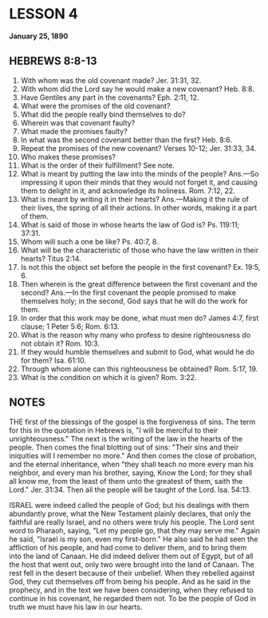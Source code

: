 # LESSON 4
**January 25, 1890**

## HEBREWS 8:8-13

1. With whom was the old covenant made? Jer. 31:31, 32.
2. With whom did the Lord say he would make a new covenant? Heb. 8:8.
3. Have Gentiles any part in the covenants? Eph. 2:11, 12.
4. What were the promises of the old covenant?
5. What did the people really bind themselves to do?
6. Wherein was that covenant faulty?
7. What made the promises faulty?
8. In what was the second covenant better than the first? Heb. 8:6.
9. Repeat the promises of the new covenant? Verses 10-12; Jer. 31:33, 34.
10. Who makes these promises?
11. What is the order of their fulfillment? See note.
12. What is meant by putting the law into the minds of the people? Ans.—So impressing it upon their minds that they would not forget it, and causing them to delight in it, and acknowledge its holiness. Rom. 7:12, 22.
13. What is meant by writing it in their hearts? Ans.—Making it the rule of their lives, the spring of all their actions. In other words, making it a part of them.
14. What is said of those in whose hearts the law of God is? Ps. 119:11; 37:31.
15. Whom will such a one be like? Ps. 40:7, 8.
16. What will be the characteristic of those who have the law written in their hearts? Titus 2:14.
17. Is not this the object set before the people in the first covenant? Ex. 19:5, 6.
18. Then wherein is the great difference between the first covenant and the second? Ans.—In the first covenant the people promised to make themselves holy; in the second, God says that he will do the work for them.
19. In order that this work may be done, what must men do? James 4:7, first clause; 1 Peter 5:6; Rom. 6:13.
20. What is the reason why many who profess to desire righteousness do not obtain it? Rom. 10:3.
21. If they would humble themselves and submit to God, what would he do for them? Isa. 61:10.
22. Through whom alone can this righteousness be obtained? Rom. 5:17, 19.
23. What is the condition on which it is given? Rom. 3:22.

## NOTES

THE first of the blessings of the gospel is the forgiveness of sins. The term for this in the quotation in Hebrews is, "I will be merciful to their unrighteousness." The next is the writing of the law in the hearts of the people. Then comes the final blotting out of sins: "Their sins and their iniquities will I remember no more." And then comes the close of probation, and the eternal inheritance, when "they shall teach no more every man his neighbor, and every man his brother, saying, Know the Lord; for they shall all know me, from the least of them unto the greatest of them, saith the Lord." Jer. 31:34. Then all the people will be taught of the Lord. Isa. 54:13.

ISRAEL were indeed called the people of God; but his dealings with them abundantly prove, what the New Testament plainly declares, that only the faithful are really Israel, and no others were truly his people. The Lord sent word to Pharaoh, saying, "Let my people go, that they may serve me." Again he said, "Israel is my son, even my first-born." He also said he had seen the affliction of his people, and had come to deliver them, and to bring them into the land of Canaan. He did indeed deliver them out of Egypt, but of all the host that went out, only two were brought into the land of Canaan. The rest fell in the desert because of their unbelief. When they rebelled against God, they cut themselves off from being his people. And as he said in the prophecy, and in the text we have been considering, when they refused to continue in his covenant, he regarded them not. To be the people of God in truth we must have his law in our hearts.